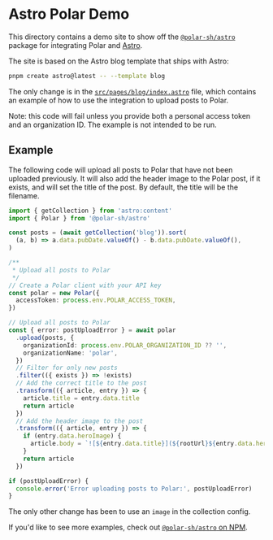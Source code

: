 # Astro Polar Demo

This directory contains a demo site to show off the
[`@polar-sh/astro`](https://npmjs.com/package/@polar-sh/astro) package for integrating
Polar and [Astro](https://astro.build).

The site is based on the Astro blog template that ships with Astro:

```bash
pnpm create astro@latest -- --template blog
```

The only change is in the [`src/pages/blog/index.astro`](./src/pages/blog/index.astro)
file, which contains an example of how to use the integration to upload posts to Polar.

Note: this code will fail unless you provide both a personal access token and an
organization ID. The example is not intended to be run.

## Example

The following code will upload all posts to Polar that have not been uploaded
previously. It will also add the header image to the Polar post, if it exists, and will
set the title of the post. By default, the title will be the filename.

```typescript
import { getCollection } from 'astro:content'
import { Polar } from '@polar-sh/astro'

const posts = (await getCollection('blog')).sort(
  (a, b) => a.data.pubDate.valueOf() - b.data.pubDate.valueOf(),
)

/**
 * Upload all posts to Polar
 */
// Create a Polar client with your API key
const polar = new Polar({
  accessToken: process.env.POLAR_ACCESS_TOKEN,
})

// Upload all posts to Polar
const { error: postUploadError } = await polar
  .upload(posts, {
    organizationId: process.env.POLAR_ORGANIZATION_ID ?? '',
    organizationName: 'polar',
  })
  // Filter for only new posts
  .filter(({ exists }) => !exists)
  // Add the correct title to the post
  .transform(({ article, entry }) => {
    article.title = entry.data.title
    return article
  })
  // Add the header image to the post
  .transform(({ article, entry }) => {
    if (entry.data.heroImage) {
      article.body = `![${entry.data.title}](${rootUrl}${entry.data.heroImage.src})\n\n${article.body}`
    }
    return article
  })

if (postUploadError) {
  console.error('Error uploading posts to Polar:', postUploadError)
}
```

The only other change has been to use an `image` in the collection config.

If you'd like to see more examples, check out
[`@polar-sh/astro` on NPM](https://npmjs.com/package/@polar-sh/astro).
